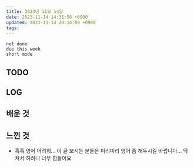 ```yaml
---
title: 2023년 11월 14일
date: 2023-11-14 14:31:56 +0900
updated: 2023-11-14 20:14:09 +0900
tags: 
---
```


```tasks
not done 
due this week
short mode
```

## TODO

## LOG

## 배운 것

## 느낀 것

- 흑흑 영어 어려워... 이 글 보시는 분들은 미리미리 영어 좀 해두시길 바랍니다... 닥쳐서 하려니 너무 힘들어요
